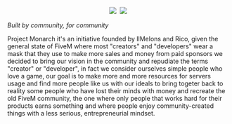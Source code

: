 <p align="center">
  <a href="https://discord.com/invite/WKtk65yBC6"><img src="https://img.shields.io/discord/1313538236462923906?style=for-the-badge&logo=discord&labelColor=7d12ff&logoColor=white&color=2c2f33&label=Discord"></a>&nbsp;
  <a href="https://monarch-docs.ricodev.it/"><img src="https://img.shields.io/badge/Docs-Read%20Now-7d12ff?style=for-the-badge&logo=readthedocs&logoColor=white&color=2c2f33&labelColor=7d12ff"></a>
</p>

_Built by community, for community_

Project Monarch it's an initiative founded by IlMelons and Rico, given the general state of FiveM where most "creators" and "developers" wear a mask that they use to make more sales and money from paid sponsors we decided to bring our vision in the community and repudiate the terms "creator" or "developer", in fact we consider ourselves simple people who love a game, our goal is to make more and more resources for servers usage and find more people like us with our ideals to bring togeter back to reality some people who have lost their minds with money and recreate the old FiveM community, the one where only people that works hard for their products earns something and where people enjoy community-created things with a less serious, entrepreneurial mindset.